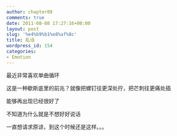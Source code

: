 ```yaml
---
author: chapter09
comments: true
date: 2011-08-08 17:27:16+00:00
layout: post
slug: '%e4%b9%b1%e8%af%8c'
title: 乱诌
wordpress_id: 154
categories:
- Emotion
---
```


最近非常喜欢单曲循环

这是一种歇斯底里的前兆？就像把螺钉往更深处拧，把芒刺往更痛处插

能够再出现已经很好了

不知道为什么就是不想好好说话

一直想请求原谅，到这个时候还是这样。。。


